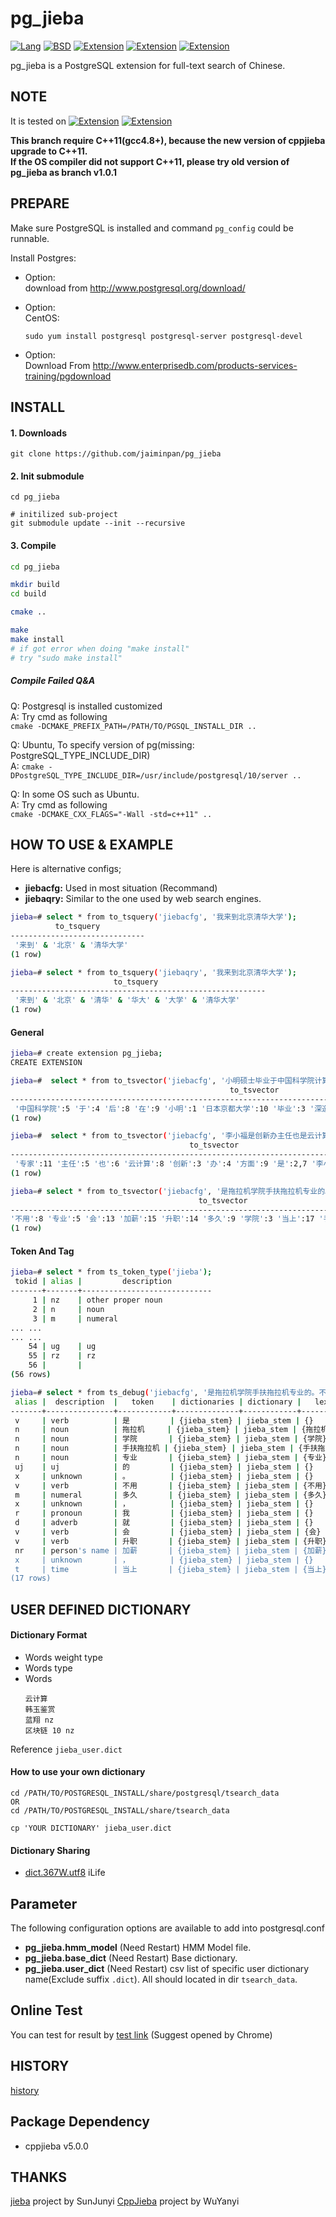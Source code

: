 # pg_jieba
[![Lang](https://img.shields.io/badge/Language-C%2FC%2B%2B-green.svg)]()
[![BSD](https://img.shields.io/badge/License-BSD-green.svg)]()
[![Extension](https://img.shields.io/badge/PostgreSQL_9.x-Extension-green.svg)]()
[![Extension](https://img.shields.io/badge/PostgreSQL_10.x-Extension-green.svg)]()
[![Extension](https://img.shields.io/badge/PostgreSQL_11.x-Extension-green.svg)]()

pg_jieba is a PostgreSQL extension for full-text search of Chinese.  

## NOTE
It is tested on [![Extension](https://img.shields.io/badge/PostgreSQL9.6.3-CentOS_7-green.svg)]() [![Extension](https://img.shields.io/badge/PostgreSQL11.1-MacOS_Mojave-green.svg)]()  

**This branch require C++11(gcc4.8+), because the new version of cppjieba upgrade to C++11.**  
**If the OS compiler did not support C++11, please try old version of pg_jieba as branch v1.0.1**


PREPARE
-------
Make sure PostgreSQL is installed and command `pg_config` could be runnable.   

Install Postgres:  

* Option:  
  download from http://www.postgresql.org/download/

* Option:  
  CentOS: 

  ```
  sudo yum install postgresql postgresql-server postgresql-devel
  ```
* Option:  
  Download From http://www.enterprisedb.com/products-services-training/pgdownload


INSTALL
-------

#### 1. Downloads

  ```
  git clone https://github.com/jaiminpan/pg_jieba
  ```

#### 2. Init submodule
  ```
  cd pg_jieba

  # initilized sub-project
  git submodule update --init --recursive
  ```

#### 3. Compile

  ```sh
  cd pg_jieba

  mkdir build
  cd build

  cmake ..
  
  make
  make install 
  # if got error when doing "make install"
  # try "sudo make install"
  ```
  ##### Compile Failed Q&A
  Q: Postgresql is installed customized  
  A: Try cmd as following  
     `cmake -DCMAKE_PREFIX_PATH=/PATH/TO/PGSQL_INSTALL_DIR ..`

  Q: Ubuntu, To specify version of pg(missing: PostgreSQL_TYPE_INCLUDE_DIR)  
  A: `cmake -DPostgreSQL_TYPE_INCLUDE_DIR=/usr/include/postgresql/10/server ..`  

  Q: In some OS such as Ubuntu.  
  A: Try cmd as following  
     `cmake -DCMAKE_CXX_FLAGS="-Wall -std=c++11" ..`


HOW TO USE & EXAMPLE
-------

Here is alternative configs;
* **jiebacfg:** Used in most situation (Recommand)
* **jiebaqry:** Similar to the one used by web search engines.

```sh
jieba=# select * from to_tsquery('jiebacfg', '我来到北京清华大学');
          to_tsquery
------------------------------
 '来到' & '北京' & '清华大学'
(1 row)

jieba=# select * from to_tsquery('jiebaqry', '我来到北京清华大学');
                       to_tsquery
---------------------------------------------------------
 '来到' & '北京' & '清华' & '华大' & '大学' & '清华大学'
(1 row)
```

#### General
  ```sh
  jieba=# create extension pg_jieba;
  CREATE EXTENSION

  jieba=#  select * from to_tsvector('jiebacfg', '小明硕士毕业于中国科学院计算所，后在日本京都大学深造');
                                                   to_tsvector
  --------------------------------------------------------------------------------------------------------------
   '中国科学院':5 '于':4 '后':8 '在':9 '小明':1 '日本京都大学':10 '毕业':3 '深造':11 '硕士':2 '计算所':6 '，':7
  (1 row)

  jieba=#  select * from to_tsvector('jiebacfg', '李小福是创新办主任也是云计算方面的专家');
                                          to_tsvector
  -------------------------------------------------------------------------------------------
   '专家':11 '主任':5 '也':6 '云计算':8 '创新':3 '办':4 '方面':9 '是':2,7 '李小福':1 '的':10
  (1 row)

  jieba=# select * from to_tsvector('jiebacfg', '是拖拉机学院手扶拖拉机专业的。不用多久，我就会升职加薪，当上CEO，走上人生巅峰。');
                                            to_tsvector
-----------------------------------------------------------------------------------------------------
 '不用':8 '专业':5 '会':13 '加薪':15 '升职':14 '多久':9 '学院':3 '当上':17 '手扶拖拉机':4 '拖拉机':2
(1 row)
  ```

#### Token And Tag
```sh
jieba=# select * from ts_token_type('jieba');
 tokid | alias |         description
-------+-------+-----------------------------
     1 | nz    | other proper noun
     2 | n     | noun
     3 | m     | numeral
... ...
... ...
    54 | ug    | ug
    55 | rz    | rz
    56 |       |
(56 rows)

jieba=# select * from ts_debug('jiebacfg', '是拖拉机学院手扶拖拉机专业的。不用多久，我就会升职加薪，当上CEO，走上人生巅峰。');
 alias |  description  |   token    | dictionaries | dictionary |   lexemes
-------+---------------+------------+--------------+------------+--------------
 v     | verb          | 是         | {jieba_stem} | jieba_stem | {}
 n     | noun          | 拖拉机     | {jieba_stem} | jieba_stem | {拖拉机}
 n     | noun          | 学院       | {jieba_stem} | jieba_stem | {学院}
 n     | noun          | 手扶拖拉机 | {jieba_stem} | jieba_stem | {手扶拖拉机}
 n     | noun          | 专业       | {jieba_stem} | jieba_stem | {专业}
 uj    | uj            | 的         | {jieba_stem} | jieba_stem | {}
 x     | unknown       | 。         | {jieba_stem} | jieba_stem | {}
 v     | verb          | 不用       | {jieba_stem} | jieba_stem | {不用}
 m     | numeral       | 多久       | {jieba_stem} | jieba_stem | {多久}
 x     | unknown       | ，         | {jieba_stem} | jieba_stem | {}
 r     | pronoun       | 我         | {jieba_stem} | jieba_stem | {}
 d     | adverb        | 就         | {jieba_stem} | jieba_stem | {}
 v     | verb          | 会         | {jieba_stem} | jieba_stem | {会}
 v     | verb          | 升职       | {jieba_stem} | jieba_stem | {升职}
 nr    | person's name | 加薪       | {jieba_stem} | jieba_stem | {加薪}
 x     | unknown       | ，         | {jieba_stem} | jieba_stem | {}
 t     | time          | 当上       | {jieba_stem} | jieba_stem | {当上}
(17 rows)
```

## USER DEFINED DICTIONARY
#### Dictionary Format
+ Words  weight  type
+ Words  type
+ Words
  ```
  云计算
  韩玉鉴赏
  蓝翔 nz
  区块链 10 nz
  ```
Reference `jieba_user.dict`

#### How to use your own dictionary
  ```
  cd /PATH/TO/POSTGRESQL_INSTALL/share/postgresql/tsearch_data
  OR
  cd /PATH/TO/POSTGRESQL_INSTALL/share/tsearch_data

  cp 'YOUR DICTIONARY' jieba_user.dict
  ```

#### Dictionary Sharing

+ [dict.367W.utf8] iLife


## Parameter
The following configuration options are available to add into postgresql.conf

+ **pg_jieba.hmm_model** (Need Restart)
HMM Model file.
+ **pg_jieba.base_dict** (Need Restart)
Base dictionary.
+ **pg_jieba.user_dict** (Need Restart)
csv list of specific user dictionary name(Exclude suffix `.dict`).
All should located in dir `tsearch_data`.

## Online Test
You can test for result by [test link] (Suggest opened by Chrome)


## HISTORY
[history]

## Package Dependency
  
* cppjieba v5.0.0

## THANKS

[jieba] project by SunJunyi
[CppJieba] project by WuYanyi

[history]:https://github.com/jaiminpan/pg_jieba/blob/master/HISTORY
[test link]:http://cppjieba-webdemo.herokuapp.com/
[dict.367W.utf8]:https://github.com/qinwf/BigDict
[CppJieba]:https://github.com/yanyiwu/cppjieba
[jieba]:https://github.com/fxsjy/jieba
